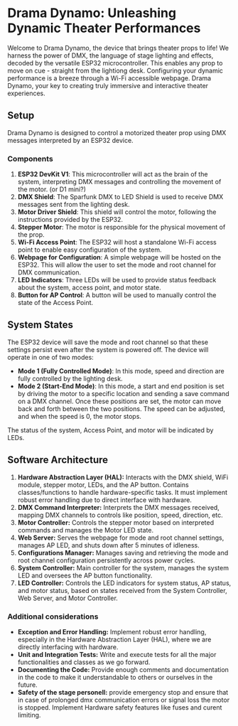 # Drama Dynamo: Unleashing Dynamic Theater Performances

Welcome to Drama Dynamo, the device that brings theater props to life! We harness the power of DMX, the language of stage lighting and effects, decoded by the versatile ESP32 microcontroller. This enables any prop to move on cue - straight from the lightiong desk. Configuring your dynamic performance is a breeze through a Wi-Fi accessible webpage. Drama Dynamo, your key to creating truly immersive and interactive theater experiences.

## Setup

Drama Dynamo is designed to control a motorized theater prop using DMX messages interpreted by an ESP32 device.

### Components

1. **ESP32 DevKit V1**: This microcontroller will act as the brain of the system, interpreting DMX messages and controlling the movement of the motor. (or D1 mini?)
2. **DMX Shield**: The Sparfunk DMX to LED Shield is used to receive DMX messages sent from the lighting desk.
3. **Motor Driver Shield**: This shield will control the motor, following the instructions provided by the ESP32.
4. **Stepper Motor**: The motor is responsible for the physical movement of the prop.
5. **Wi-Fi Access Point**: The ESP32 will host a standalone Wi-Fi access point to enable easy configuration of the system.
6. **Webpage for Configuration**: A simple webpage will be hosted on the ESP32. This will allow the user to set the mode and root channel for DMX communication.
7. **LED Indicators**: Three LEDs will be used to provide status feedback about the system, access point, and motor state.
8. **Button for AP Control**: A button will be used to manually control the state of the Access Point.

## System States

The ESP32 device will save the mode and root channel so that these settings persist even after the system is powered off. The device will operate in one of two modes:

- **Mode 1 (Fully Controlled Mode)**: In this mode, speed and direction are fully controlled by the lighting desk.
- **Mode 2 (Start-End Mode)**: In this mode, a start and end position is set by driving the motor to a specific location and sending a save command on a DMX channel. Once these positions are set, the motor can move back and forth between the two positions. The speed can be adjusted, and when the speed is 0, the motor stops.

The status of the system, Access Point, and motor will be indicated by LEDs.

## Software Architecture

1. **Hardware Abstraction Layer (HAL):** Interacts with the DMX shield, WiFi module, stepper motor, LEDs, and the AP button. Contains classes/functions to handle hardware-specific tasks. It must implement robust error handling due to direct interface with hardware.
2. **DMX Command Interpreter:** Interprets the DMX messages received, mapping DMX channels to controls like position, speed, direction, etc.
3. **Motor Controller:** Controls the stepper motor based on interpreted commands and manages the Motor LED state.
4. **Web Server:** Serves the webpage for mode and root channel settings, manages AP LED, and shuts down after 5 minutes of idleness.
5. **Configurations Manager:** Manages saving and retrieving the mode and root channel configuration persistently across power cycles.
6. **System Controller:** Main controller for the system, manages the system LED and oversees the AP button functionality.
7. **LED Controller:** Controls the LED indicators for system status, AP status, and motor status, based on states received from the System Controller, Web Server, and Motor Controller.

### Additional considerations

- **Exception and Error Handling:** Implement robust error handling, especially in the Hardware Abstraction Layer (HAL), where we are directly interfacing with hardware.
- **Unit and Integration Tests:** Write and execute tests for all the major functionalities and classes as we go forward.
- **Documenting the Code:** Provide enough comments and documentation in the code to make it understandable to others or ourselves in the future.
- **Safety of the stage personell:** provide emergency stop and ensure that in case of prolonged dmx communication errors or signal loss the motor is stopped. Implement Hardware safety features like fuses and curent limiting.
